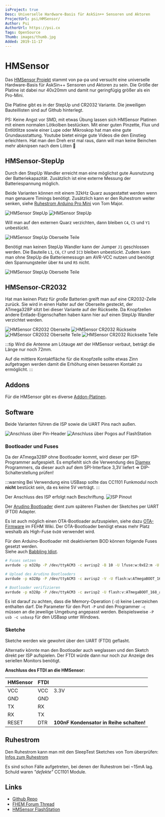 ```yaml
---
isProject: true
Desc: Universelle Hardware-Basis für AskSin++ Sensoren und Aktoren
ProjectUrl: psi/HMSensor/
Author: Psi
AuthorUrl: https://psi.cx
Tags: OpenSource
Thumb: images/thumb.jpg
Added: 2019-11-17
---
```


# HMSensor

Das [HMSensor Projekt](https://github.com/pa-pa/HMSensor/) stammt von pa-pa und versucht
eine universelle Hardware-Basis für AskSin++ Sensoren und Aktoren zu sein. Die Größe der Platine ist 
dabei nur 40x20mm und damit nur geringfügig größer als ein Pro-Mini.

Die Platine gibt es in der StepUp und CR2032 Variante. Die jeweiligen Bauteillisten sind 
auf Github hinterlegt.

PS: Keine Angst vor SMD, mit etwas Übung lassen sich HMSensor Platinen mit einem normalen Lötkolben bestücken.
Mit einer guten Pinzette, Flux und Entlötlitze sowie einer Lupe oder Mikroskop hat man eine gute Grundausstattung.
Youtube bietet einige gute Videos die den Einstieg erleichtern. Hat man den Dreh erst mal raus, dann will man
keine Beinchen mehr abknipsen nach dem Löten 🙂

## HMSensor-StepUp

Durch den StepUp Wandler erreicht man eine möglichst gute Ausnutzung der Batteriekapazität.
Zusätzlich ist eine externe Messung der Batteriespannung möglich.

Beide Varianten können mit einem 32kHz Quarz ausgestattet werden wenn man
genauere Timings benötigt. Zusätzlich kann er den Ruhestrom weiter senken, siehe 
[Ruhestrom Arduino Pro Mini](https://github.com/TomMajor/SmartHome/tree/master/Info/Ruhestrom)
von Tom Major.

![HMSensor StepUp](./images/StepUp/StepUp-Top.png)
![HMSensor StepUp](./images/StepUp/StepUp-Bottom.png)

Will man auf den externen Quarz verzichten, dann bleiben `C4`, `C5` und `Y1` unbestückt.

![HMSensor StepUp Oberseite Teile](./images/StepUp/StepUp-Top-Parts.svg)

Benötigt man keinen StepUp Wandler kann der Jumper `J1` geschlossen werden.
Die Bauteile `L1`, `C6`, `C7` und `IC3` bleiben unbestückt. Zudem kann man ohne StepUp die
Batteriemessugn am AVR-VCC nutzen und benötigt den Spannungsteiler über `R4` und `R5` nicht.

![HMSensor StepUp Oberseite Teile](./images/StepUp/StepUp-Bottom-Parts.svg)


## HMSensor-CR2032

Hat man keinen Platz für _große_ Batterien greift man auf eine CR2032-Zelle zurück.
Sie wird in einen Halter auf der Oberseite gesteckt, der ATmega328P sitzt bei dieser
Variante auf der Rückseite. Da Knopfzellen andere Entlade-Eigenschaften haben kann
hier auf einen StepUp Wandler verzichtet werden.

![HMSensor CR2032 Oberseite](./images/CR2032/CR2032-Top.png)
![HMSensor CR2032 Rückseite](./images/CR2032/CR2032-Bottom.png)
![HMSensor CR2032 Oberseite Teile](./images/CR2032/CR2032-Top-Parts.svg)
![HMSensor CR2032 Rückseite Teile](./images/CR2032/CR2032-Bottom-Parts.svg)


:::tip
Wird die Antenne am Lötauge `ANT` der HMSensor verbaut, beträgt die Länge nur noch 72mm.

Auf die mittlere Kontaktfläche für die Knopfzelle sollte etwas Zinn aufgetragen werden damit die Erhöhung
einen besseren Kontakt zu ermöglicht.
:::


## Addons

Für die HMSensor gibt es diverse [Addon-Platinen](https://github.com/pa-pa/HMSensor/tree/master/AddOns).



## Software

Beide Varianten führen die ISP sowie die UART Pins nach außen.

![Anschluss über Pin-Header](./images/Anschluss-Pinheader.jpg)
![Anschluss über Pogos auf FlashStation](./images/HMSensor-FlashStation_1.jpg)

### Bootloader und Fuses

Da der ATmega328P ohne Bootloader kommt, wird dieser per ISP-Programmer aufgespielt.
Es empfiehlt sich die Verwendung des 
[Diamex](https://www.diamex.de/dxshop/USB-ISP-Programmer-fuer-Atmel-AVR-Rev2) Programmers,
da dieser auch auf dem SPI-Interface 3,3V liefert => DIP-Schalterstellung prüfen! 

:::warning
Bei Verwendung eins USBasp sollte das CC1101 Funkmodul noch **nicht** bestückt sein, da es keine 5V verträgt.
:::

Der Anschluss des ISP erfolgt nach Beschriftung.
![ISP Pinout](./images/ISP-Pinout.jpg)

Der [Arudino Bootloader](https://raw.githubusercontent.com/pa-pa/AskSinPP/master/bootloader/avr/ATmegaBOOT_168_atmega328_pro_8MHz.hex) dient zum späteren Flashen der Sketches per UART (FTDI)
Adapter. 

Es ist auch möglich einen OTA-Bootloader aufzuspielen, siehe dazu 
[OTA-Firmware](https://wiki.fhem.de/wiki/HomeMatic_Fenster-Drehgriffkontakt_Community-Nachbau#Firmware)
im FEHM Wiki. Der OTA-Bootloader benöigt etwas mehr Platz weshalb als High-Fuse `0xD0` verwendet wird.

Für den Arduino-Bootloader mit deaktiviertem BOD können folgende Fuses gesetzt werden.  
Siehe auch [Babbling Idiot](/Grundlagen/FAQ/babbling_idiot.html#dauersender-babbling-idiot).


```bash
# Fuses setzen
avrdude -p m328p -P /dev/ttyACM3 -c avrisp2 -B 10 -U lfuse:w:0xE2:m -U hfuse:w:0xD2:m -U efuse:w:0xFF:m -U lock:w:0xFF:m

# Upload des Arudino Bootloaders
avrdude -p m328p -P /dev/ttyACM3 -c avrisp2 -V -U flash:w:ATmegaBOOT_168_atmega328_pro_8MHz.hex

# Bootloader verifizieren
avrdude -p m328p -P /dev/ttyACM3 -c avrisp2 -U flash:v:ATmegaBOOT_168_atmega328_pro_8MHz.hex
```

Es ist darauf zu achten, dass die Memory-Operation (`-U`) keine Leerzeichen enthalten darf.
Die Parameter für den Port `-P` und den Programmer `-c` müssen an die jeweilige Umgebung angepasst werden.
Beispielsweise `-P usb -c usbasp` für den USBasp unter Windows.


### Sketche

Sketche werden wie gewohnt über den UART (FTDI) geflasht.

Alternativ könnte man den Bootloader auch weglassen und den Sketch direkt per ISP aufspielen. Der FTDI würde
dann nur noch zur Anzeige des seriellen Monitors benötigt.

**Anschluss des FTDI an die HMSensor:** 

| HMSensor | FTDI | |
|----------|------|-|
| VCC      | VCC  | 3.3V |
| GND      | GND  | |
| TX       | RX   | |
| RX       | TX   | |
| RESET    | DTR  | **100nF Kondensator in Reihe schalten!** | 

## Ruhestrom

Den Ruhestrom kann man mit den SleepTest Sketches von Tom überprüfen: 
[Infos zum Ruhestrom](https://github.com/TomMajor/SmartHome/tree/master/Info/Ruhestrom)

Es sind schon Fälle aufgetreten, bei denen der Ruhestrom bei ~15mA lag.
Schuld waren _"defekte"_ CC1101 Module.

## Links

* [Github Repo](https://github.com/pa-pa/HMSensor/)
* [FHEM Forum Thread](https://forum.fhem.de/index.php/topic,73954.0.html) 
* [HMSensor FlashStation](https://github.com/psi-4ward/HMSensor-FlashStation)
